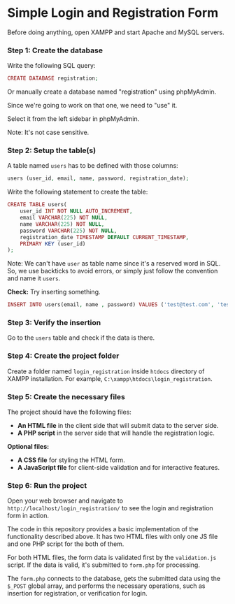 # Simple Login and Registration Form

Before doing anything, open XAMPP and start Apache and MySQL servers.

### Step 1: Create the database

Write the following SQL query:

```php
CREATE DATABASE registration;
```

Or manually create a database named "registration" using phpMyAdmin.

Since we're going to work on that one, we need to "use" it.

Select it from the left sidebar in phpMyAdmin.

Note: It's not case sensitive.

### Step 2: Setup the table(s)

A table named `users` has to be defined with those columns:

```php
users (user_id, email, name, password, registration_date);
```

Write the following statement to create the table:

```php
CREATE TABLE users(
    user_id INT NOT NULL AUTO_INCREMENT,
    email VARCHAR(225) NOT NULL,
    name VARCHAR(225) NOT NULL,
    password VARCHAR(225) NOT NULL,
    registration_date TIMESTAMP DEFAULT CURRENT_TIMESTAMP,
    PRIMARY KEY (user_id)
);
```

Note: We can't have `user` as table name since it's a reserved word in SQL. So, we use backticks to avoid errors, or simply just follow the convention and name it `users`.

**Check:** Try inserting something.

```php
INSERT INTO users(email, name , password) VALUES ('test@test.com', 'test', 'testpassword');
```

### Step 3: Verify the insertion

Go to the `users` table and check if the data is there.

### Step 4: Create the project folder

Create a folder named `login_registration` inside `htdocs` directory of XAMPP installation. For example, `C:\xampp\htdocs\login_registration`.

### Step 5: Create the necessary files

The project should have the following files:

- **An HTML file** in the client side that will submit data to the server side.
- **A PHP script** in the server side that will handle the registration logic.

**Optional files:**

- **A CSS file** for styling the HTML form.
- **A JavaScript file** for client-side validation and for interactive features.

### Step 6: Run the project

Open your web browser and navigate to `http://localhost/login_registration/` to see the login and registration form in action. 

The code in this repository provides a basic implementation of the functionality described above. It has two HTML files with only one JS file and one PHP script for the both of them.

For both HTML files, the form data is validated first by the `validation.js` script. If the data is valid, it's submitted to `form.php` for processing.

The `form.php` connects to the database, gets the submitted data using the `$_POST` global array, and performs the necessary operations, such as insertion for registration, or verification for login.